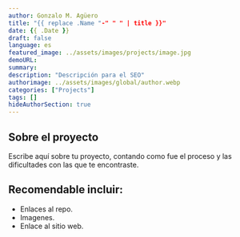 ```yaml
---
author: Gonzalo M. Agüero
title: "{{ replace .Name "-" " " | title }}"
date: {{ .Date }}
draft: false
language: es
featured_image: ../assets/images/projects/image.jpg
demoURL: 
summary: 
description: "Descripción para el SEO"
authorimage: ../assets/images/global/author.webp
categories: ["Projects"]
tags: []
hideAuthorSection: true
---
```

## Sobre el proyecto
Escribe aquí sobre tu proyecto, contando como fue el proceso y las dificultades con las que te encontraste.
## Recomendable incluir:
- Enlaces al repo.
- Imagenes.
- Enlace al sitio web.

